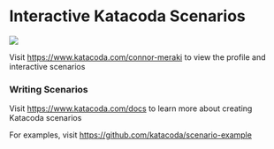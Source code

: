 # Interactive Katacoda Scenarios

[![](http://shields.katacoda.com/katacoda/connor-meraki/count.svg)](https://www.katacoda.com/connor-meraki "Get your profile on Katacoda.com")

Visit https://www.katacoda.com/connor-meraki to view the profile and interactive scenarios

### Writing Scenarios
Visit https://www.katacoda.com/docs to learn more about creating Katacoda scenarios

For examples, visit https://github.com/katacoda/scenario-example
